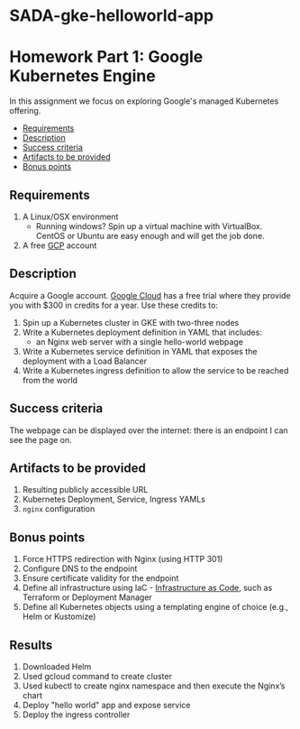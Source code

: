 # SADA-gke-helloworld-app

# Homework Part 1: Google Kubernetes Engine

In this assignment we focus on exploring Google's managed Kubernetes offering.

<!-- toc -->

- [Requirements](#requirements)
- [Description](#description)
- [Success criteria](#success-criteria)
- [Artifacts to be provided](#artifacts-to-be-provided)
- [Bonus points](#bonus-points)

<!-- tocstop -->

## Requirements

1. A Linux/OSX environment
    - Running windows? Spin up a virtual machine with VirtualBox. CentOS or Ubuntu are easy enough and will get the job done.
1. A free [GCP](https://cloud.google.com/free) account

## Description

Acquire a Google account. [Google Cloud](cloud.google.com) has a free trial where they provide you with $300 in credits for a year. Use these credits to:

1. Spin up a Kubernetes cluster in GKE with two-three nodes
1. Write a Kubernetes deployment definition in YAML that includes:
    - an Nginx web server with a single hello-world webpage
1. Write a Kubernetes service definition in YAML that exposes the deployment with a Load Balancer
1. Write a Kubernetes ingress definition to allow the service to be reached from the world

## Success criteria

The webpage can be displayed over the internet: there is an endpoint I can see the page on.

## Artifacts to be provided

1. Resulting publicly accessible URL
1. Kubernetes Deployment, Service, Ingress YAMLs
1. `nginx` configuration

## Bonus points

1. Force HTTPS redirection with Nginx (using HTTP 301)
1. Configure DNS to the endpoint
1. Ensure certificate validity for the endpoint
1. Define all infrastructure using IaC - [Infrastructure as Code](iac.md), such as Terraform or Deployment Manager
1. Define all Kubernetes objects using a templating engine of choice (e.g., Helm or Kustomize)

## Results

1. Downloaded Helm
1. Used gcloud command to create cluster
1. Used kubectl to create nginx namespace and then execute the Nginx’s chart
1. Deploy "hello world" app and expose service
1. Deploy the ingress controller
